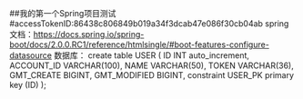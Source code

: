 ##我的第一个Spring项目测试
#accessTokenID:86438c806849b019a34f3dcab47e086f30cb04ab
spring文档：https://docs.spring.io/spring-boot/docs/2.0.0.RC1/reference/htmlsingle/#boot-features-configure-datasource
数据库：
create table USER
(
	ID INT auto_increment,
	ACCOUNT_ID VARCHAR(100),
	NAME VARCHAR(50),
	TOKEN VARCHAR(36),
	GMT_CREATE BIGINT,
	GMT_MODIFIED BIGINT,
	constraint USER_PK
		primary key (ID)
);
